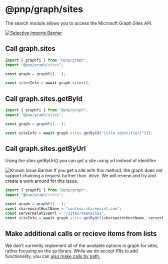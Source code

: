 # @pnp/graph/sites

The search module allows you to access the Microsoft Graph Sites API.

[![Selective Imports Banner](https://img.shields.io/badge/Selective%20Imports-informational.svg)](../concepts/selective-imports.md)  

## Call graph.sites

```TypeScript
import { graphfi } from "@pnp/graph";
import "@pnp/graph/sites";

const graph = graphfi(...);

const sitesInfo = await graph.sites();
```

## Call graph.sites.getById

```TypeScript
import { graphfi } from "@pnp/graph";
import "@pnp/graph/sites";

const graph = graphfi(...);

const siteInfo = await graph.sites.getById("{site identifier}")();
```

## Call graph.sites.getByUrl

Using the sites.getByUrl() you can get a site using url instead of identifier

![Known Issue Banner](https://img.shields.io/badge/Known%20Issue-important.svg) If you get a site with this method, the graph does not support chaining a request further than .drive. We will review and try and create a work around for this issue.

```TypeScript
import { graphfi } from "@pnp/graph";
import "@pnp/graph/sites";

const graph = graphfi(...);
const sharepointHostName = "contoso.sharepoint.com";
const serverRelativeUrl = "/sites/teamsite1";
const siteInfo = await graph.sites.getByUrl(sharepointHostName, serverRelativeUrl)();
```

## Make additional calls or recieve items from lists

We don't currently implement all of the available options in graph for sites, rather focusing on the sp library. While we do accept PRs to add functionality, you can [also make calls by path.](./items.md)
